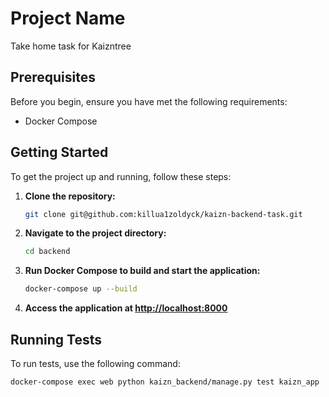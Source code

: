 # Project Name

Take home task for Kaizntree

## Prerequisites

Before you begin, ensure you have met the following requirements:

- Docker Compose

## Getting Started

To get the project up and running, follow these steps:

1. **Clone the repository:**
    ```bash
    git clone git@github.com:killua1zoldyck/kaizn-backend-task.git
    ```

2. **Navigate to the project directory:**
    ```bash
    cd backend
    ```

3. **Run Docker Compose to build and start the application:**
    ```bash
    docker-compose up --build
    ```

4. **Access the application at [http://localhost:8000](http://localhost:8000)**



## Running Tests

To run tests, use the following command:

```bash
docker-compose exec web python kaizn_backend/manage.py test kaizn_app
```
